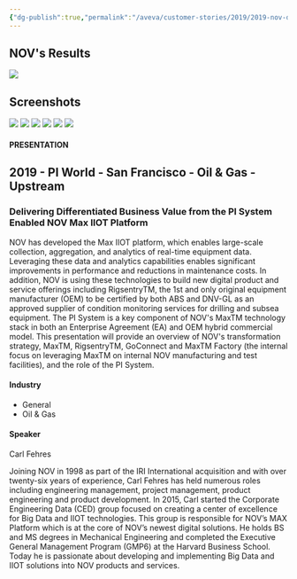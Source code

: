 ```yaml
---
{"dg-publish":true,"permalink":"/aveva/customer-stories/2019/2019-nov-delivering-differentiated-business-value-from-the-pi-system-enabled-nov-max-iiot-platform/"}
---
```


## NOV's Results
![](https://i.imgur.com/pD3Uhpf.png)

## Screenshots
![](https://i.imgur.com/nmOpOfQ.png)
![](https://i.imgur.com/yG2maeN.png)
![](https://i.imgur.com/0JpaRL1.png)
![](https://i.imgur.com/8pcAL0m.png)
![](https://i.imgur.com/zw6qmyT.png)
![](https://i.imgur.com/7bOz0WZ.png)

#### PRESENTATION

## 2019 - PI World - San Francisco - Oil & Gas - Upstream

### Delivering Differentiated Business Value from the PI System Enabled NOV Max IIOT Platform

NOV has developed the Max IIOT platform, which enables large-scale collection, aggregation, and analytics of real-time equipment data. Leveraging these data and analytics capabilities enables significant improvements in performance and reductions in maintenance costs. In addition, NOV is using these technologies to build new digital product and service offerings including RigsentryTM, the 1st and only original equipment manufacturer (OEM) to be certified by both ABS and DNV-GL as an approved supplier of condition monitoring services for drilling and subsea equipment. The PI System is a key component of NOV's MaxTM technology stack in both an Enterprise Agreement (EA) and OEM hybrid commercial model. This presentation will provide an overview of NOV's transformation strategy, MaxTM, RigsentryTM, GoConnect and MaxTM Factory (the internal focus on leveraging MaxTM on internal NOV manufacturing and test facilities), and the role of the PI System.

#### Industry

- General
- Oil & Gas

#### Speaker

Carl Fehres

Joining NOV in 1998 as part of the IRI International acquisition and with over twenty-six years of experience, Carl Fehres has held numerous roles including engineering management, project management, product engineering and product development. In 2015, Carl started the Corporate Engineering Data (CED) group focused on creating a center of excellence for Big Data and IIOT technologies. This group is responsible for NOV’s MAX Platform which is at the core of NOV’s newest digital solutions. He holds BS and MS degrees in Mechanical Engineering and completed the Executive General Management Program (GMP6) at the Harvard Business School. Today he is passionate about developing and implementing Big Data and IIOT solutions into NOV products and services.